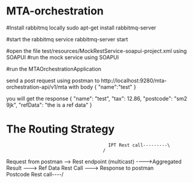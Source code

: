 # MTA-orchestration

#Install rabbitmq locally
sudo apt-get install rabbitmq-server

#start the rabbitmq
service rabbitmq-server start

#open the file test/resources/MockRestService-soapui-project.xml using SOAPUI
#run the mock service using SOAPUI

#run the MTAOrchestrationApplication



send a post request using postman to
http://localhost:9280/mta-orchestration-api/v1/mta
with body
{
	"name":"test"
}

you will get the response
{
    "name": "test",
    "tax": 12.86,
    "postcode": "sm2 9jk",
    "refData": "the is a ref data"
}

The Routing Strategy
====================
                                          IPT Rest call---------\
                                        /
Request from postman --> Rest endpoint        (multicast)         ---->Aggregated Result ---> Ref Data Rest Call ---> Response to postman
                                        \
                                          Postcode Rest call----/
